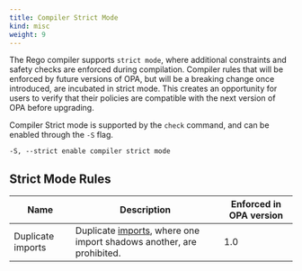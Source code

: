 ```yaml
---
title: Compiler Strict Mode
kind: misc
weight: 9
---
```


The Rego compiler supports `strict mode`, where additional constraints and safety checks are enforced during compilation.
Compiler rules that will be enforced by future versions of OPA, but will be a breaking change once introduced, are incubated in strict mode. 
This creates an opportunity for users to verify that their policies are compatible with the next version of OPA before upgrading. 

Compiler Strict mode is supported by the `check` command, and can be enabled through the `-S` flag.

```
-S, --strict enable compiler strict mode
```

## Strict Mode Rules

Name | Description | Enforced in OPA version
--- | --- | ---
Duplicate imports | Duplicate [imports](../policy-language/#imports), where one import shadows another, are prohibited. | 1.0